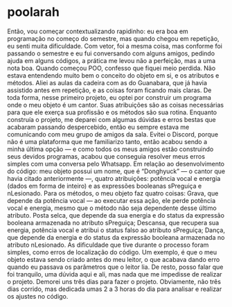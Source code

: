 # poolarah
Então, vou começar contextualizando rapidinho: eu era boa em programação no começo do semestre, mas quando chegou em repetição, eu senti muita dificuldade. Com vetor, foi a mesma coisa, mas conforme foi passando o semestre e eu fui conversando com alguns amigos, pedindo ajuda em alguns códigos, a prática me levou não a perfeição, mas a uma nota boa. Quando começou POO, confesso que fiquei meio perdida. Não estava entendendo muito bem o conceito do objeto em si, e os atributos e métodos. Aliei as aulas da cadeira com as do Guanabara, que já havia assistido antes em repetição, e as coisas foram ficando mais claras.
De toda forma, nesse primeiro projeto, eu optei por construir um programa onde o meu objeto é um cantor. Suas atribuições são as coisas necessárias para que ele exerça sua profissão e os métodos são sua rotina.
Enquanto construía o projeto, me deparei com algumas dúvidas e erros bestas que acabaram passando despercebido, então eu sempre estava me comunicando com meu grupo de amigos da sala. Evitei o Discord, porque não é uma plataforma que me familiarizo tanto, então acabou sendo a minha última opção — e como todos os meus amigos estão construindo seus devidos programas, acabou que conseguia resolver meus erros simples com uma conversa pelo Whatsapp.
Em relação ao desenvolvimento do código: meu objeto possui um nome, que é “Donghyuck” — o cantor que havia citado anteriormente —, quatro atribuições: potência vocal e energia (dados em forma de inteiro) e as expressões booleanas sPreguiça e nLesionado. Para os métodos, o meu objeto faz quatro coisas:
Grava, que depende da potência vocal — ao executar essa ação, ele perde potência vocal e energia, mesmo que o método não seja dependente desse último atributo.
Posta selca, que depende da sua energia e do status da expressão booleana armazenada no atributo sPreguiça;
Descansa, que recupera sua energia, potência vocal e atribui o status falso ao atributo sPreguiça;
Dança, que depende da energia e do status da expressão booleana armazenada no atributo nLesionado.
As dificuldade que tive durante o processo foram simples, como erros de localização do código. Um exemplo, é que o meu objeto estava sendo criado antes do meu leitor, o que acabava dando erro quando eu passava os parâmetros que o leitor lia. De resto, posso falar que foi tranquilo, uma dúvida aqui e ali, mas nada que me impedisse de realizar o projeto.
Demorei uns três dias para fazer o projeto. Obviamente, não três dias corrido, mas dedicada umas 2 a 3 horas do dia para analisar e realizar os ajustes no código.
